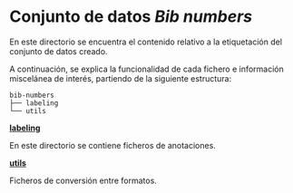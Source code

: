 # Conjunto de datos *Bib numbers*

En este directorio se encuentra el contenido relativo a la etiquetación del conjunto de datos creado.

A continuación, se explica la funcionalidad de cada fichero e información miscelánea de interés, partiendo de la siguiente estructura:

    bib-numbers
    ├── labeling
    └── utils

<ins>**labeling**</ins>

En este directorio se contiene ficheros de anotaciones.

<ins>**utils**</ins>

Ficheros de conversión entre formatos.
